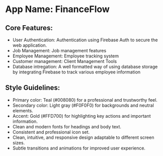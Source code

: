 # **App Name**: FinanceFlow

## Core Features:

- User Authentication: Authentication using Firebase Auth to secure the web application.
- Job Management: Job management features
- Employee Management: Employee tracking system
- Customer management: Client Management Tools
- Database intregation: A well formatted way of using database storage by integrating Firebase to track various employee information

## Style Guidelines:

- Primary color: Teal (#008080) for a professional and trustworthy feel.
- Secondary color: Light gray (#F0F0F0) for backgrounds and neutral elements.
- Accent: Gold (#FFD700) for highlighting key actions and important information.
- Clean and modern fonts for headings and body text.
- Consistent and professional icon set.
- Clean, intuitive, and responsive design adaptable to different screen sizes.
- Subtle transitions and animations for improved user experience.